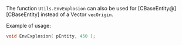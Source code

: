 The function `Utils.EnvExplosion` can also be used for [CBaseEntity@][CBaseEntity] instead of a Vector `vecOrigin`.

Example of usage:  
```cpp
void EnvExplosion( pEntity, 450 );
```

